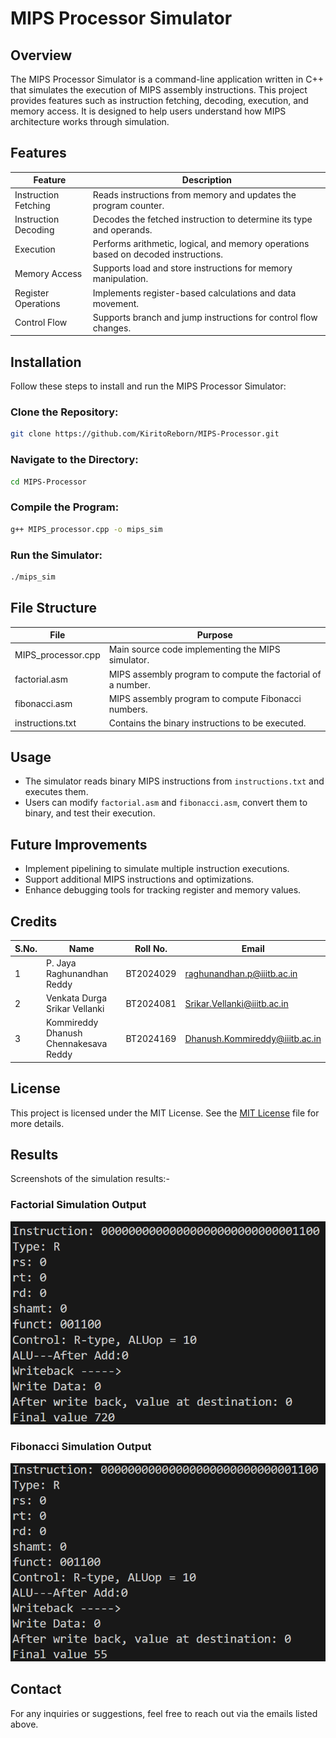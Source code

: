 # MIPS Processor Simulator

## Overview

The MIPS Processor Simulator is a command-line application written in C++ that simulates the execution of MIPS assembly instructions. This project provides features such as instruction fetching, decoding, execution, and memory access. It is designed to help users understand how MIPS architecture works through simulation.

## Features

| Feature              | Description                                                                        |
| -------------------- | ---------------------------------------------------------------------------------- |
| Instruction Fetching | Reads instructions from memory and updates the program counter.                    |
| Instruction Decoding | Decodes the fetched instruction to determine its type and operands.                |
| Execution            | Performs arithmetic, logical, and memory operations based on decoded instructions. |
| Memory Access        | Supports load and store instructions for memory manipulation.                      |
| Register Operations  | Implements register-based calculations and data movement.                          |
| Control Flow         | Supports branch and jump instructions for control flow changes.                    |

## Installation

Follow these steps to install and run the MIPS Processor Simulator:

### Clone the Repository:

```bash
git clone https://github.com/KiritoReborn/MIPS-Processor.git
```

### Navigate to the Directory:

```bash
cd MIPS-Processor
```

### Compile the Program:

```bash
g++ MIPS_processor.cpp -o mips_sim
```

### Run the Simulator:

```bash
./mips_sim
```

## File Structure

| File                | Purpose                                                     |
| ------------------- | ----------------------------------------------------------- |
| MIPS\_processor.cpp | Main source code implementing the MIPS simulator.           |
| factorial.asm       | MIPS assembly program to compute the factorial of a number. |
| fibonacci.asm       | MIPS assembly program to compute Fibonacci numbers.         |
| instructions.txt    | Contains the binary instructions to be executed.            |

## Usage

- The simulator reads binary MIPS instructions from `instructions.txt` and executes them.
- Users can modify `factorial.asm` and `fibonacci.asm`, convert them to binary, and test their execution.

## Future Improvements

- Implement pipelining to simulate multiple instruction executions.
- Support additional MIPS instructions and optimizations.
- Enhance debugging tools for tracking register and memory values.

## Credits

| S.No. | Name                                  | Roll No.  | Email                                                                    |
| ----- | ------------------------------------- | --------- | ------------------------------------------------------------------------ |
| 1     | P. Jaya Raghunandhan Reddy            | BT2024029 | [raghunandhan.p@iiitb.ac.in](mailto\:raghunandhan.p@iiitb.ac.in)         |
| 2     | Venkata Durga Srikar Vellanki         | BT2024081 | [Srikar.Vellanki@iiitb.ac.in](mailto\:Srikar.Vellanki@iiitb.ac.in)       |
| 3     | Kommireddy Dhanush Chennakesava Reddy | BT2024169 | [Dhanush.Kommireddy@iiitb.ac.in](mailto\:Dhanush.Kommireddy@iiitb.ac.in) |

## License

This project is licensed under the MIT License. See the [MIT License](LICENSE) file for more details.

## Results

Screenshots of the simulation results:- 

### Factorial Simulation Output
![Factorial Output](Result/Factorial.png)

### Fibonacci Simulation Output
![Fibonacci Output](Result/Fibonacci.png)


## Contact

For any inquiries or suggestions, feel free to reach out via the emails listed above.

